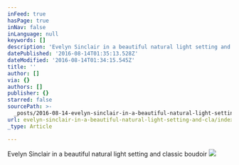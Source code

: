 ```yaml
---
inFeed: true
hasPage: true
inNav: false
inLanguage: null
keywords: []
description: 'Evelyn Sinclair in a beautiful natural light setting and classic boudoir '
datePublished: '2016-08-14T01:35:13.528Z'
dateModified: '2016-08-14T01:34:15.545Z'
title: ''
author: []
via: {}
authors: []
publisher: {}
starred: false
sourcePath: >-
  _posts/2016-08-14-evelyn-sinclair-in-a-beautiful-natural-light-setting-and-cla.md
url: evelyn-sinclair-in-a-beautiful-natural-light-setting-and-cla/index.html
_type: Article

---
```

Evelyn Sinclair in a beautiful natural light setting and classic boudoir ![](https://the-grid-user-content.s3-us-west-2.amazonaws.com/6aa85800-960d-4ea2-8abe-a3138e0b5b22.jpg)